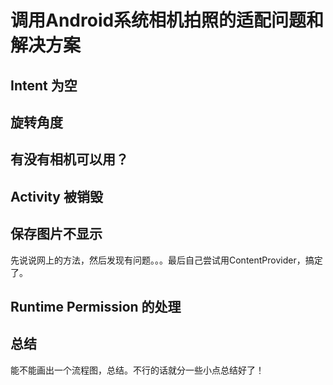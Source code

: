 # 调用Android系统相机拍照的适配问题和解决方案

## Intent 为空

## 旋转角度

## 有没有相机可以用？

## Activity 被销毁

## 保存图片不显示

先说说网上的方法，然后发现有问题。。。最后自己尝试用ContentProvider，搞定了。

## Runtime Permission 的处理

## 总结

能不能画出一个流程图，总结。不行的话就分一些小点总结好了！